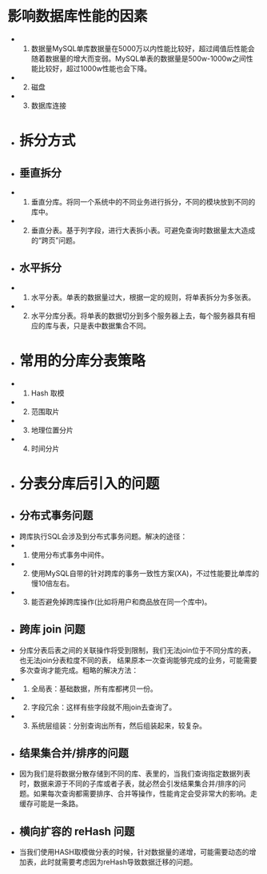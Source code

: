 # 影响数据库性能的因素
- 1. 数据量MySQL单库数据量在5000万以内性能比较好，超过阈值后性能会随着数据量的增大而变弱。MySQL单表的数据量是500w-1000w之间性能比较好，超过1000w性能也会下降。
- 2. 磁盘
- 3. 数据库连接
- # 拆分方式
- ## 垂直拆分
- 1. 垂直分库。将同一个系统中的不同业务进行拆分，不同的模块放到不同的库中。
- 2. 垂直分表。基于列字段，进行大表拆小表。可避免查询时数据量太大造成的“跨页”问题。
- ## 水平拆分
- 1. 水平分表。单表的数据量过大，根据一定的规则，将单表拆分为多张表。
- 2. 水平分库分表。将单表的数据切分到多个服务器上去，每个服务器具有相应的库与表，只是表中数据集合不同。
- # 常用的分库分表策略
- 1. Hash 取模
- 2. 范围取片
- 3. 地理位置分片
- 4. 时间分片
- # 分表分库后引入的问题
- ## 分布式事务问题
- 跨库执行SQL会涉及到分布式事务问题。解决的途径：
- 1. 使用分布式事务中间件。
- 2. 使用MySQL自带的针对跨库的事务一致性方案(XA)，不过性能要比单库的慢10倍左右。
- 3. 能否避免掉跨库操作(比如将用户和商品放在同一个库中)。
- ## 跨库 join 问题
- 分库分表后表之间的关联操作将受到限制，我们无法join位于不同分库的表，也无法join分表粒度不同的表， 结果原本一次查询能够完成的业务，可能需要多次查询才能完成。粗略的解决方法：
- 1. 全局表：基础数据，所有库都拷贝一份。
- 2. 字段冗余：这样有些字段就不用join去查询了。
- 3. 系统层组装：分别查询出所有，然后组装起来，较复杂。
- ## 结果集合并/排序的问题
- 因为我们是将数据分散存储到不同的库、表里的，当我们查询指定数据列表时，数据来源于不同的子库或者子表，就必然会引发结果集合并/排序的问题。如果每次查询都需要排序、合并等操作，性能肯定会受非常大的影响。走缓存可能是一条路。
- ## 横向扩容的 reHash 问题
- 当我们使用HASH取模做分表的时候，针对数据量的递增，可能需要动态的增加表，此时就需要考虑因为reHash导致数据迁移的问题。